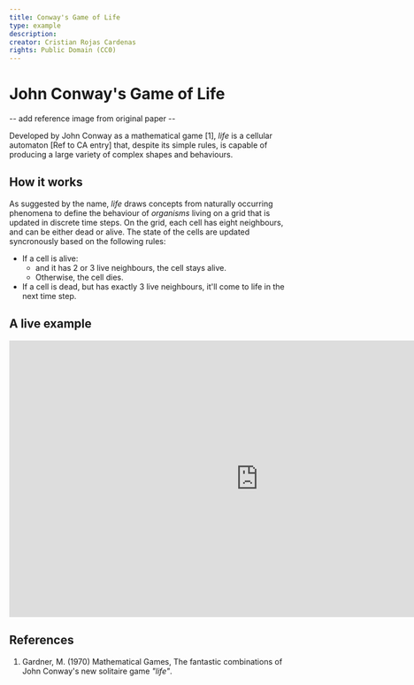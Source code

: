 ```yaml
---
title: Conway's Game of Life
type: example
description: 
creator: Cristian Rojas Cardenas
rights: Public Domain (CC0)
---
```


# John Conway's Game of Life
-- add reference image from original paper --

Developed by John Conway as a mathematical game [1], _life_ is a cellular automaton [Ref to CA entry] that, despite its simple rules, is capable of producing a large variety of complex shapes and behaviours.

## How it works

As suggested by the name, _life_ draws concepts from naturally occurring phenomena to define the behaviour of _organisms_ living on a grid that is updated in discrete time steps. On the grid, each cell has eight neighbours, and can be either dead or alive. The state of the cells are updated syncronously based on the following rules:
- If a cell is alive:
  - and it has 2 or 3 live neighbours, the cell stays alive.
  - Otherwise, the cell dies.
- If a cell is dead, but has exactly 3 live neighbours, it'll come to life in the next time step.

## A live example

<!-- <iframe height="500" style="width: 900px" scrolling="no" title="Game of Life" src="https://codepen.io/crarojasca/embed/gOoXraW" frameborder="no" loading="lazy" allowtransparency="true" allowfullscreen="true"></iframe> -->

<iframe height="500" style="width: 900px" scrolling="no" title="Game of Life" src="https://editor.p5js.org/GenArtRepo/sketches/eApzAakXq" frameborder="no" loading="lazy" allowtransparency="true" allowfullscreen="true"></iframe>

## References

1. Gardner, M. (1970) Mathematical Games, The fantastic combinations of John Conway's new solitaire game _"life"_.